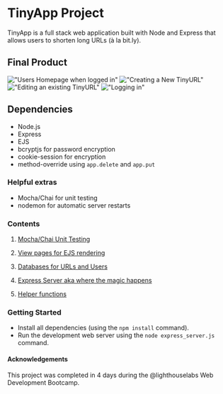# TinyApp Project

TinyApp is a full stack web application built with Node and Express that allows users to shorten long URLs (à la bit.ly).

## Final Product

!["Users Homepage when logged in"](#)
!["Creating a New TinyURL"](#)
!["Editing an existing TinyURL"](#)
!["Logging in"](#)

## Dependencies

- Node.js
- Express
- EJS
- bcryptjs for password encryption
- cookie-session for encryption
- method-override using `app.delete` and `app.put`

### Helpful extras
- Mocha/Chai for unit testing
- nodemon for automatic server restarts

### Contents
1. [Mocha/Chai Unit Testing](/test)
2. [View pages for EJS rendering](/views)
  
3. [Databases for URLs and Users](/database.js)
4. [Express Server aka where the magic happens](/express_server.js)
5. [Helper functions](/helperFunctions.js)


### Getting Started

- Install all dependencies (using the `npm install` command).
- Run the development web server using the `node express_server.js` command.

#### Acknowledgements
This project was completed in 4 days during the @lighthouselabs Web Development Bootcamp.

